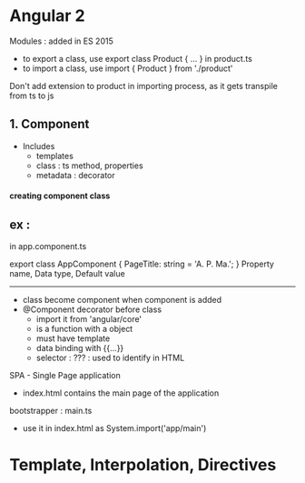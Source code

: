 # Angular 2

Modules : added in ES 2015
* to export a class, use
	export class Product { ... } in product.ts
* to import a class, use
	import { Product } from './product'


Don't add extension to product in importing process, as it gets transpile from ts to js


## 1. Component
* Includes
	+ templates
	+ class : ts method, properties
	+ metadata : decorator
#### creating component class
ex :
----
in app.component.ts

export class AppComponent {
			PageTitle: string = 'A. P. Ma.';
			}
			Property name, Data type, Default value

----
* class become component when component is added
* @Component decorator before class
	- import it from 'angular/core'
	- is a function with a object
	- must have template
	- data binding with {{...}}
	- selector : ??? : used to identify in HTML

SPA - Single Page application
* index.html contains the main page of the application

bootstrapper : main.ts
* use it in index.html as System.import('app/main')

# Template, Interpolation, Directives
